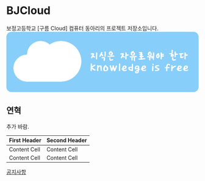 # BJCloud
보정고등학교 [구름 Cloud] 컴퓨터 동아리의 프로젝트 저장소입니다.
![](Images/Cloud_Banner/Cloud_Banner.png)

## 연혁
추가 바람. 

First Header  | Second Header
------------- | -------------
Content Cell  | Content Cell
Content Cell  | Content Cell

[공지사항](/Notices/Notice.md)
